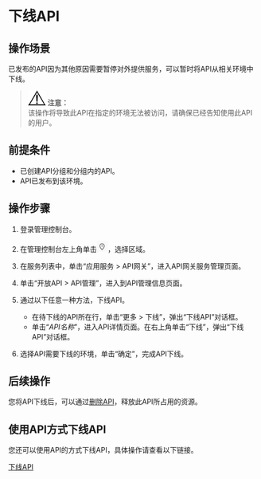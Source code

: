 # 下线API<a name="apig-zh-ug-180307024"></a>

## 操作场景<a name="section25971517509"></a>

已发布的API因为其他原因需要暂停对外提供服务，可以暂时将API从相关环境中下线。

>![](public_sys-resources/icon-notice.gif) **注意：**   
>该操作将导致此API在指定的环境无法被访问，请确保已经告知使用此API的用户。  

## 前提条件<a name="section1678010231609"></a>

-   已创建API分组和分组内的API。
-   API已发布到该环境。

## 操作步骤<a name="section1929412566340"></a>

1.  登录管理控制台。
2.  在管理控制台左上角单击![](figures/icon-region.png)，选择区域。
3.  在服务列表中，单击“应用服务 \> API网关”，进入API网关服务管理页面。
4.  单击“开放API \> API管理”，进入到API管理信息页面。
5.  通过以下任意一种方法，下线API。
    -   在待下线的API所在行，单击“更多 \> 下线”，弹出“下线API”对话框。
    -   单击“_API名称_”，进入API详情页面。在右上角单击“下线”，弹出“下线API”对话框。

6.  选择API需要下线的环境，单击“确定”，完成API下线。

## 后续操作<a name="zh-cn_topic_0080101678_section1679143819506"></a>

您将API下线后，可以通过[删除API](删除API.md)，释放此API所占用的资源。

## 使用API方式下线API<a name="zh-cn_topic_0080101678_section7546754133419"></a>

您还可以使用API的方式下线API，具体操作请查看以下链接。

[下线API](https://support.huaweicloud.com/api-apig/apig-zh-api-180713029.html)

